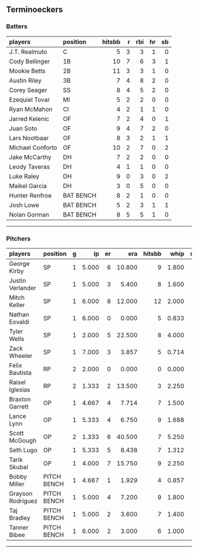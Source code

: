 ## Terminoeckers

### Batters

 
|players          |position  | hitsbb|  r| rbi| hr| sb| 
|:----------------|:---------|------:|--:|---:|--:|--:| 
|J.T. Realmuto    |C         |      5|  3|   3|  1|  0| 
|Cody Bellinger   |1B        |     10|  7|   6|  3|  1| 
|Mookie Betts     |2B        |     11|  3|   3|  1|  0| 
|Austin Riley     |3B        |      7|  4|   8|  2|  0| 
|Corey Seager     |SS        |      8|  4|   5|  2|  0| 
|Ezequiel Tovar   |MI        |      5|  2|   2|  0|  0| 
|Ryan McMahon     |CI        |      4|  2|   1|  1|  0| 
|Jarred Kelenic   |OF        |      7|  2|   4|  0|  1| 
|Juan Soto        |OF        |      9|  4|   7|  2|  0| 
|Lars Nootbaar    |OF        |      8|  3|   2|  1|  1| 
|Michael Conforto |OF        |     10|  2|   7|  0|  2| 
|Jake McCarthy    |DH        |      7|  2|   2|  0|  0| 
|Leody Taveras    |DH        |      4|  1|   1|  0|  0| 
|Luke Raley       |DH        |      9|  0|   3|  0|  2| 
|Maikel Garcia    |DH        |      3|  0|   5|  0|  0| 
|Hunter Renfroe   |BAT BENCH |      8|  2|   1|  0|  0| 
|Josh Lowe        |BAT BENCH |      5|  2|   3|  1|  1| 
|Nolan Gorman     |BAT BENCH |      8|  5|   5|  1|  0| 

* * *

### Pitchers

 
|players           |position    |  g|    ip| er|    era| hitsbb|  whip| so|  w| sv| 
|:-----------------|:-----------|--:|-----:|--:|------:|------:|-----:|--:|--:|--:| 
|George Kirby      |SP          |  1| 5.000|  6| 10.800|      9| 1.800|  4|  0|  0| 
|Justin Verlander  |SP          |  1| 5.000|  3|  5.400|      8| 1.600|  6|  0|  0| 
|Mitch Keller      |SP          |  1| 6.000|  8| 12.000|     12| 2.000|  1|  0|  0| 
|Nathan Eovaldi    |SP          |  1| 6.000|  0|  0.000|      5| 0.833|  2|  1|  0| 
|Tyler Wells       |SP          |  1| 2.000|  5| 22.500|      8| 4.000|  2|  0|  0| 
|Zack Wheeler      |SP          |  1| 7.000|  3|  3.857|      5| 0.714|  7|  0|  0| 
|Felix Bautista    |RP          |  2| 2.000|  0|  0.000|      0| 0.000|  3|  0|  2| 
|Raisel Iglesias   |RP          |  2| 1.333|  2| 13.500|      3| 2.250|  1|  0|  0| 
|Braxton Garrett   |OP          |  1| 4.667|  4|  7.714|      7| 1.500|  5|  0|  0| 
|Lance Lynn        |OP          |  1| 5.333|  4|  6.750|      9| 1.688|  6|  1|  0| 
|Scott McGough     |OP          |  2| 1.333|  6| 40.500|      7| 5.250|  2|  0|  0| 
|Seth Lugo         |OP          |  1| 5.333|  5|  8.438|      7| 1.312|  5|  0|  0| 
|Tarik Skubal      |OP          |  1| 4.000|  7| 15.750|      9| 2.250|  3|  0|  0| 
|Bobby Miller      |PITCH BENCH |  1| 4.667|  1|  1.929|      4| 0.857|  5|  0|  0| 
|Grayson Rodriguez |PITCH BENCH |  1| 5.000|  4|  7.200|      9| 1.800|  4|  0|  0| 
|Taj Bradley       |PITCH BENCH |  1| 5.000|  2|  3.600|      7| 1.400|  9|  0|  0| 
|Tanner Bibee      |PITCH BENCH |  1| 6.000|  2|  3.000|      6| 1.000|  6|  0|  0| 


* * *


